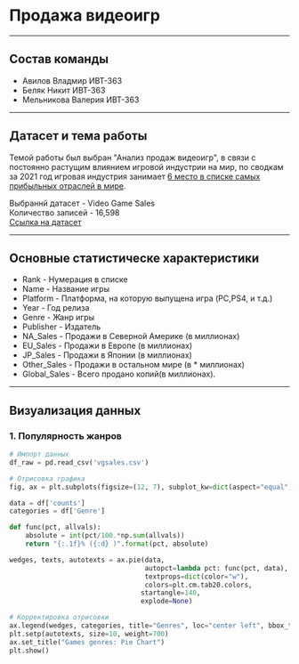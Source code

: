 # Продажа видеоигр
---
## Состав команды
* Авилов Владмир ИВТ-363
* Беляк Никит ИВТ-363
* Мельникова Валерия ИВТ-363
---
## Датасет и тема работы
Темой работы был выбран "Анализ продаж видеоигр", в связи с постоянно растущим влиянием игровой индустрии на мир, по сводкам за 2021 год игровая индустрия занимает [6 место в списке самых прибыльных отраслей в мире](https://pnktv.news/ru/blogs/kakie_otrasli_stali_samymi_pribylnymi_v_epohu_pandemii_covid_19_issledovanie_1017812).
  
Выбраннй датасет - Video Game Sales  
Количество записей - 16,598  
[Ссылка на датасет](https://www.kaggle.com/gregorut/videogamesales)

---
## Основные статистическе характеристики  
* Rank - Нумерация в списке  
* Name - Название игры 
* Platform - Платформа, на которую выпущена игра (PC,PS4, и т.д.)  
* Year - Год релиза  
* Genre - Жанр игры  
* Publisher - Издатель  
* NA_Sales - Продажи в Северной Америке (в миллионах)  
* EU_Sales - Продажи в Европе (в миллионах)  
* JP_Sales - Продажи в Японии (в миллионах)  
* Other_Sales - Продажи в остальном мире (в * миллионах)  
* Global_Sales - Всего продано копий(в миллионах).
---
## Визуализация данных
### 1. Популярность жанров  
```python
# Импорт данных
df_raw = pd.read_csv('vgsales.csv')

# Отрисовка графика
fig, ax = plt.subplots(figsize=(12, 7), subplot_kw=dict(aspect="equal"), dpi= 80)

data = df['counts']
categories = df['Genre']

def func(pct, allvals):
    absolute = int(pct/100.*np.sum(allvals))
    return "{:.1f}% ({:d} )".format(pct, absolute)

wedges, texts, autotexts = ax.pie(data,
                                  autopct=lambda pct: func(pct, data),
                                  textprops=dict(color="w"),
                                  colors=plt.cm.tab20.colors,
                                 startangle=140,
                                 explode=None)

# Корректировка отрисовки
ax.legend(wedges, categories, title="Genres", loc="center left", bbox_to_anchor=(1, 0, 0.5, 1))
plt.setp(autotexts, size=10, weight=700)
ax.set_title("Games genres: Pie Chart")
plt.show()  
```
